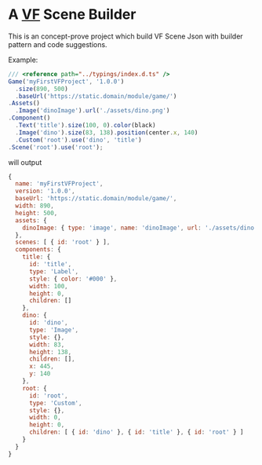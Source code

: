 A [VF](https://vipkid-edu.github.io/vf-docs/) Scene Builder
===

This is an concept-prove project which build VF Scene Json with builder pattern and code suggestions.

Example:

```ts
/// <reference path="../typings/index.d.ts" />
Game('myFirstVFProject', '1.0.0')
  .size(890, 500)
  .baseUrl('https://static.domain/module/game/')
.Assets()
  .Image('dinoImage').url('./assets/dino.png')
.Component()
  .Text('title').size(100, 0).color(black)
  .Image('dino').size(83, 138).position(center.x, 140)
  .Custom('root').use('dino', 'title')
.Scene('root').use('root');
```

will output

```js
{
  name: 'myFirstVFProject',
  version: '1.0.0',
  baseUrl: 'https://static.domain/module/game/',
  width: 890,
  height: 500,
  assets: {
    dinoImage: { type: 'image', name: 'dinoImage', url: './assets/dino.png' }
  },
  scenes: [ { id: 'root' } ],
  components: {
    title: {
      id: 'title',
      type: 'Label',
      style: { color: '#000' },
      width: 100,
      height: 0,
      children: []
    },
    dino: {
      id: 'dino',
      type: 'Image',
      style: {},
      width: 83,
      height: 138,
      children: [],
      x: 445,
      y: 140
    },
    root: {
      id: 'root',
      type: 'Custom',
      style: {},
      width: 0,
      height: 0,
      children: [ { id: 'dino' }, { id: 'title' }, { id: 'root' } ]
    }
  }
}
```
